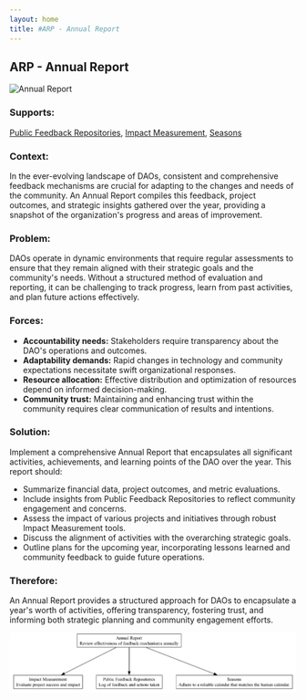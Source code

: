 ```yaml
---
layout: home
title: #ARP - Annual Report
---
```


## ARP - Annual Report

![Annual Report](./output/illustration/annual_report_illustration_v3.png)

### Supports:

[Public Feedback Repositories](./public_feedback_repositories.html), [Impact Measurement](./impact_measurement.html), [Seasons](./seasons.html)

### Context:

In the ever-evolving landscape of DAOs, consistent and comprehensive feedback mechanisms are crucial for adapting to the changes and needs of the community. An Annual Report compiles this feedback, project outcomes, and strategic insights gathered over the year, providing a snapshot of the organization's progress and areas of improvement.

### Problem:

DAOs operate in dynamic environments that require regular assessments to ensure that they remain aligned with their strategic goals and the community's needs. Without a structured method of evaluation and reporting, it can be challenging to track progress, learn from past activities, and plan future actions effectively.

### Forces:

- **Accountability needs:** Stakeholders require transparency about the DAO's operations and outcomes.
- **Adaptability demands:** Rapid changes in technology and community expectations necessitate swift organizational responses.
- **Resource allocation:** Effective distribution and optimization of resources depend on informed decision-making.
- **Community trust:** Maintaining and enhancing trust within the community requires clear communication of results and intentions.

### Solution:

Implement a comprehensive Annual Report that encapsulates all significant activities, achievements, and learning points of the DAO over the year. This report should:
- Summarize financial data, project outcomes, and metric evaluations.
- Include insights from Public Feedback Repositories to reflect community engagement and concerns.
- Assess the impact of various projects and initiatives through robust Impact Measurement tools.
- Discuss the alignment of activities with the overarching strategic goals.
- Outline plans for the upcoming year, incorporating lessons learned and community feedback to guide future operations.

### Therefore:

An Annual Report provides a structured approach for DAOs to encapsulate a year's worth of activities, offering transparency, fostering trust, and informing both strategic planning and community engagement efforts.

![Annual Report](./output/annual_report_specific_graph_v3.png)